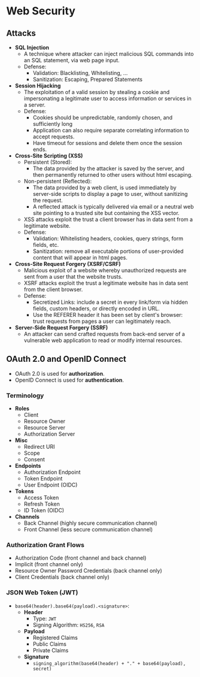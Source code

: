 # Web Security

## Attacks

  - **SQL Injection**
    - A technique where attacker can inject malicious SQL commands into an SQL statement, via web page input.
    - Defense:
      - Validation: Blacklisting, Whitelisting, ...
      - Sanitization: Escaping, Prepared Statements
  - **Session Hijacking**
    - The exploitation of a valid session by stealing a cookie and impersonating a  legitimate user to access information or services in a server.
    - Defense:
      - Cookies should be unpredictable, randomly chosen, and sufficiently long
      - Application can also require separate correlating information to accept requests.
      - Have timeout for sessions and delete them once the session ends.
  - **Cross-Site Scripting (XSS)**
    - Persistent (Stored):
      - The data provided by the attacker is saved by the server, and then permanently returned to other users without html escaping.
    - Non-persistent (Reflected):
      - The data provided by a web client, is used immediately by server-side scripts to display a page to user, without sanitizing the request.
      - A reflected attack is typically delivered via email or a neutral web site pointing to a trusted site but containing the XSS vector.
    - XSS attacks exploit the trust a client browser has in data sent from a legitimate website.
    - Defense:
      - Validation: Whitelisting headers, cookies, query strings, form fields, etc.
      - Sanitization: remove all executable portions of user-provided content that will appear in html pages.
  - **Cross-Site Request Forgery (XSRF/CSRF)**
    - Malicious exploit of a website whereby unauthorized requests are sent from a user that the website trusts.
    - XSRF attacks exploit the trust a legitimate website has in data sent from the client browser.
    - Defense:
      - Secretized Links: include a secret in every link/form via hidden fields, custom headers, or directly encoded in URL.
      - Use the REFERER header it has been set by client's browser: trust requests from pages a user can legitimately reach.
  - **Server-Side Request Forgery (SSRF)**
    - An attacker can send crafted requests from back-end server of a vulnerable web application to read or modify internal resources.


## OAuth 2.0 and OpenID Connect

  - OAuth 2.0 is used for **authorization**.
  - OpenID Connect is used for **authentication**.

### Terminology

  - **Roles**
    - Client
    - Resource Owner
    - Resource Server
    - Authorization Server
  - **Misc**
    - Redirect URI
    - Scope
    - Consent
  - **Endpoints**
    - Authorization Endpoint
    - Token Endpoint
    - User Endpoint (OIDC)
  - **Tokens**
    - Access Token
    - Refresh Token
    - ID Token (OIDC)
  - **Channels**
    - Back Channel (highly secure communication channel)
    - Front Channel (less secure communication channel)

### Authorization Grant Flows

  - Authorization Code (front channel and back channel)
  - Implicit (front channel only)
  - Resource Owner Password Credentials (back channel only)
  - Client Credentials (back channel only)

### JSON Web Token (JWT)

  - `base64(header).base64(payload).<signature>`:
    - **Header**
      - Type: `JWT`
      - Signing Algorithm: `HS256`, `RSA`
    - **Payload**
      - Registered Claims
      - Public Claims
      - Private Claims
    - **Signature**
      - `signing_algorithm(base64(header) + "." + base64(payload), secret)`

